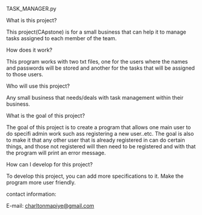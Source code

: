 TASK_MANAGER.py

What is this project?

This project(CApstone) is for a small business that can
help it to manage tasks assigned to each member of the team.

How does it work?

This program works with two txt files, one for the users where the names and passwords will be stored and another for the tasks that will be assigned to those users.

Who will use this project?

Any small business that needs/deals with task management within their business.

What is the goal of this project?

The goal of this project is to create a program that allows one main user to do specifi admin work such ass registering a new user..etc. The  goal is also to make it that any other user that is already registered in can do certain things, and those not registered will then need to be registered and with that the program will print an error message.

How can I develop for this project?

To develop this project, you can add more specifications to it. Make the program more user friendly.

contact information:

E-mail: charltonmapiye@gmail.com

